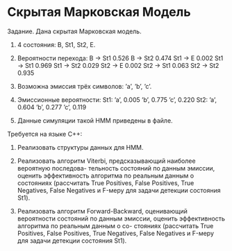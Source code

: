Скрытая Марковская Модель
=================
Задание. Дана скрытая Марковская модель.

1. 4 состояния: B, St1, St2, E.

2. Вероятности перехода:
B → St1 0.526
B → St2 0.474
St1 → E 0.002
St1 → St1 0.969
St1 → St2 0.029
St2 → E 0.002
St2 → St1 0.063
St2 → St2 0.935
3. Возможна эмиссия трёх символов: ’a’, ’b’, ’c’.

4. Эмиссионные вероятности:
St1:
’a’, 0.005
’b’, 0.775
’c’, 0.220
St2:
’a’, 0.604
’b’, 0.277
’c’, 0.119

5. Данные симуляции такой HMM приведены в файле.


Требуется на языке C++:

1. Реализовать структуры данных для HMM.

2. Реализовать алгоритм Viterbi, предсказывающий наиболее вероятную последова-
тельность состояний по данным эмиссии, оценить эффективность алгоритма по
реальным данным о состояниях (рассчитать True Positives, False Positives, True
Negatives, False Negatives и F-меру для задачи детекции состояния St1).

3. Реализовать алгоритм Forward-Backward, оценивающий вероятности состояний по
данным эмиссии, оценить эффективность алгоритма по реальным данным о со-
стояниях (рассчитать True Positives, False Positives, True Negatives, False Negatives
и F-меру для задачи детекции состояния St1).
